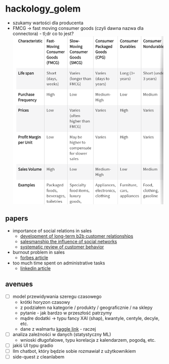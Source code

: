 # hackology_golem

* szukamy wartości dla producenta
* FMCG -> fast moving consumer goods (czyli dawna nazwa dla connectora) - tl;dr co to jest?
![fmcd](img/fmcg.png)

## papers
* importance of social relations in sales
    * [development of long-term b2b customer relationships](./docs/development_of_long_term_b2b_customer_relationships.pdf)
    * [salesmanship the influence of social networks](./docs/salesmanship_the_influence_of_social_networks.pdf)
    * [systematic review of customer behavior](./docs/systematic_review_of_customer_behavior_in_b2b_markets.pdf)
* burnout problem in sales
    * [forbes article](https://www.forbes.com/sites/serenitygibbons/2020/12/08/sales-teams-are-experiencing-a-burnout-epidemic---heres-how-to-prioritize-your-teams-tasks/)
* too much time spent on administrative tasks
    * [linkedin article](https://www.linkedin.com/pulse/salespeople-wasting-too-much-time-admin-the-daily-sales-grk0e/)

## avenues  
- [ ] model przewidywania szeregu czasowego
    * krótki horyzon czasowy
    * z podziałem na kategorie / produkty / geograficznie / na sklepy 
    * pytanie - jak bardzo w przeszłość patrzymy
    * mądre dodatki -> typu fancy XAI (shap), kwantyle, centyle, decyle, etc.
    * dane z walmartu [kaggle link](https://www.kaggle.com/competitions/m5-forecasting-accuracy/data) - raczej
- [ ] analiza zależności w danych (statystyczny ML)
    * wnioski długofalowe, typu korelacja z kalendarzem, pogodą, etc.
- [ ] jakiś UI typu gradio
- [ ] llm chatbot, który będzie sobie rozmawiał z użytkownikiem
- [ ] side-quest z cleanlabem

